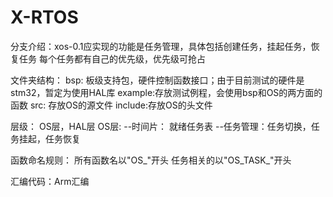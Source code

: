 # X-RTOS

分支介绍：xos-0.1应实现的功能是任务管理，具体包括创建任务，挂起任务，恢复任务
每个任务都有自己的优先级，优先级可抢占

文件夹结构：
bsp:    板级支持包，硬件控制函数接口；由于目前测试的硬件是stm32，暂定为使用HAL库
example:存放测试例程，会使用bsp和OS的两方面的函数
src:    存放OS的源文件
include:存放OS的头文件

层级：
OS层，HAL层
OS层:   --时间片：  就绪任务表
        --任务管理：任务切换，任务挂起，任务恢复

函数命名规则：
所有函数名以"OS_"开头
任务相关的以"OS_TASK_"开头

汇编代码：Arm汇编
